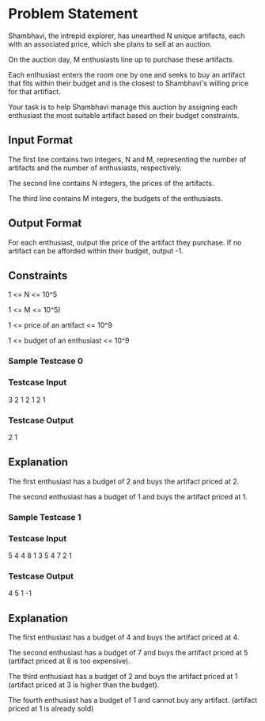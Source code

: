 # Problem Statement
Shambhavi, the intrepid explorer, has unearthed N unique artifacts, each with an associated price, which she plans to sell at an auction.

On the auction day, M enthusiasts line up to purchase these artifacts.

Each enthusiast enters the room one by one and seeks to buy an artifact that fits within their budget and is the closest to Shambhavi's willing price for that artifiact.

Your task is to help Shambhavi manage this auction by assigning each enthusiast the most suitable artifact based on their budget constraints.

## Input Format
The first line contains two integers, N and M, representing the number of artifacts and the number of enthusiasts, respectively.

The second line contains N integers, the prices of the artifacts.

The third line contains M integers, the budgets of the enthusiasts.

## Output Format
For each enthusiast, output the price of the artifact they purchase. If no artifact can be afforded within their budget, output -1.

## Constraints
1 <= N <= 10^5

1 <= M <= 10^5)

1 <= price of an artifact <= 10^9

1 <= budget of an enthusiast <= 10^9

### Sample Testcase 0
### Testcase Input
3 2
1 2 1
2 1
### Testcase Output
2
1
## Explanation
The first enthusiast has a budget of 2 and buys the artifact priced at 2.


The second enthusiast has a budget of 1 and buys the artifact priced at 1.

### Sample Testcase 1
### Testcase Input
5 4
4 8 1 3 5
4 7 2 1
### Testcase Output
4
5
1
-1
## Explanation
The first enthusiast has a budget of 4 and buys the artifact priced at 4.


The second enthusiast has a budget of 7 and buys the artifact priced at 5 (artifact priced at 8 is too expensive).


The third enthusiast has a budget of 2 and buys the artifact priced at 1 (artifact priced at 3 is higher than the budget).


The fourth enthusiast has a budget of 1 and cannot buy any artifact. (artifact priced at 1 is already sold)
